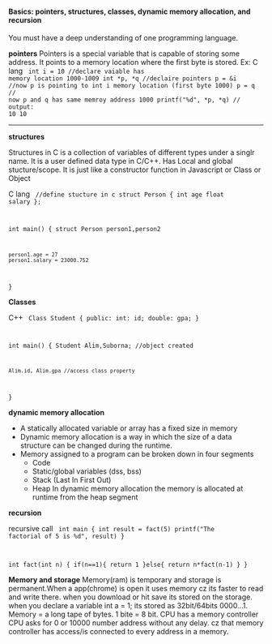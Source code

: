 #### Basics: pointers, structures, classes, dynamic memory allocation, and recursion

You must have a deep understanding of one programming language. <br>

<b>pointers</b>
Pointers is a special variable that is capable of storing some address. It points to a memory location where the first byte is stored.
Ex:
C lang
<code>
int i = 10 //declare vaiable has memory location 1000-1009
int *p, *q //declaire pointers
p = &i //now p is pointing to int i memory location (first byte 1000)
p = q // now p and q has same memroy address 1000
printf("%d", *p, *q) // output: 10 10
</code>

---

<b>structures</b>

Structures in C is a collection of variables of different types under a singlr name. It is a user defined data type in C/C++. Has Local and global stucture/scope. It is just like a constructor function in Javascript or Class or Object

C lang
<code>
//define stucture in c
struct Person
{
int age
float salary
};

int main()
{
struct Person person1,person2

    person1.age = 27
    person1.salary = 23000.752

}
</code>

<b>Classes</b>

C++
<code>
Class Student
{
public:
int: id;
double: gpa;
}

int main()
{
Student Alim,Suborna; //object created

    Alim.id, Alim.gpa //access class property

}
</code>

<b>dynamic memory allocation</b>

- A statically allocated variable or array has a fixed size in memory <br>
- Dynamic memory allocation is a way in which the size of a data structure can be changed during the runtime. <br>
- Memory assigned to a program can be broken down in four segments
  - Code
  - Static/global variables (dss, bss)
  - Stack (Last In First Out)
  - Heap In dynamic memory allocation the memory is allocated at runtime from the heap segment

<b>recursion</b>

recursive call
<code>
int main
{
int result = fact(5)
printf("The factorial of 5 is %d", result)
}

int fact(int n)
{
if(n==1){
return 1
}else{
return n\*fact(n-1)
}
}
</code>

<b>Memory and storage</b>
Memory(ram) is temporary and storage is permanent.When a app(chrome) is open it uses memory cz its faster to read and write there. when you download or hit save its stored on the storage. when you declare a variable int a = 1; its stored as 32bit/64bits 0000...1.
Memory = a long tape of bytes. 1 bite = 8 bit. CPU has a memory controller CPU asks for 0 or 10000 number address without any delay. cz that memory controller has access/is connected to every address in a memory.

